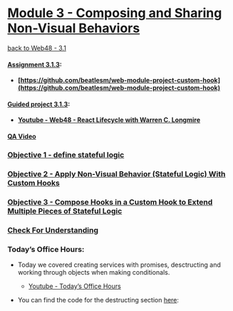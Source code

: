 # [Module 3 - Composing and Sharing Non-Visual Behaviors](https://github.com/beatlesm/web/tree/main/3.1/Module311)

[back to Web48 - 3.1](../README.md)

#### [Assignment 3.1.3](./Assign313/README.md):

-   **[https://github.com/beatlesm/web-module-project-custom-hook](https://github.com/beatlesm/web-module-project-custom-hook)**
   
#### [Guided project 3.1.3](./Guided313):

-   **[Youtube - Web48 - React Lifecycle with Warren C. Longmire](https://www.youtube.com/watch?v=Dig2VLr6gbM)**

#### [QA Video](./QA_Video/README.md)


### [Objective 1 - define stateful logic](./Objects/Object_1.md)

### [Objective 2 - Apply Non-Visual Behavior (Stateful Logic) With Custom Hooks](./Objects/Object_2.md)

### [Objective 3 - Compose Hooks in a Custom Hook to Extend Multiple Pieces of Stateful Logic](./Objects/Object_3.md)

### [Check For Understanding](./Objects/Understanding.md)


### Today’s Office Hours:

-	Today we covered creating services with promises, desctructing and working through objects when making conditionals.

	-	[Youtube - Today’s Office Hours](https://youtu.be/lkmiNfWXbtU)
	
-	You can find the code for the destructing section [here](https://codesandbox.io/s/restless-water-v6hkt?file=/src/App.js):

